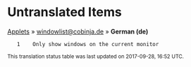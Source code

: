 # Untranslated Items
[Applets](../../../README.md) &#187; [windowlist@cobinja.de](../README.md) &#187; **German (de)**

       1	Only show windows on the current monitor

<sup>This translation status table was last updated on 2017-09-28, 16:52 UTC.</sup>
